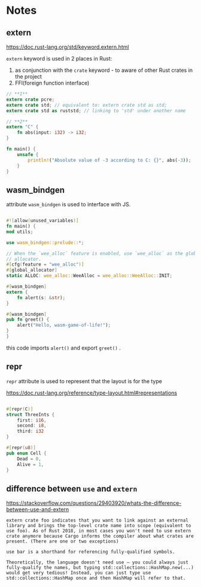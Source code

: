 # Notes

## extern

https://doc.rust-lang.org/std/keyword.extern.html

`extern` keyword is used in 2 places in Rust:

1. as conjunction with the `crate` keyword - to aware of other Rust crates in the project
2. FFI(foreign function interface)

```rust
// **1**
extern crate pcre;
extern crate std; // equivalent to: extern crate std as std;
extern crate std as ruststd; // linking to 'std' under another name

// **2**
extern "C" {
    fn abs(input: i32) -> i32;
}

fn main() {
    unsafe {
        println!("Absolute value of -3 according to C: {}", abs(-3));
    }
}
```

## wasm_bindgen

attribute `wasm_bindgen` is used to interface with JS.

```rust

#![allow(unused_variables)]
fn main() {
mod utils;

use wasm_bindgen::prelude::*;

// When the `wee_alloc` feature is enabled, use `wee_alloc` as the global
// allocator.
#[cfg(feature = "wee_alloc")]
#[global_allocator]
static ALLOC: wee_alloc::WeeAlloc = wee_alloc::WeeAlloc::INIT;

#[wasm_bindgen]
extern {
    fn alert(s: &str);
}

#[wasm_bindgen]
pub fn greet() {
    alert("Hello, wasm-game-of-life!");
}
}
```

this code imports `alert()` and export `greet()` .

## repr

`repr` attribute is used to represent that the layout is for the type

https://doc.rust-lang.org/reference/type-layout.html#representations

```rust

#[repr(C)]
struct ThreeInts {
    first: i16,
    second: i8,
    third: i32
}

#[repr(u8)]
pub enum Cell {
    Dead = 0,
    Alive = 1,
}
```

## difference between `use` and `extern`

https://stackoverflow.com/questions/29403920/whats-the-difference-between-use-and-extern

```
extern crate foo indicates that you want to link against an external library and brings the top-level crate name into scope (equivalent to use foo). As of Rust 2018, in most cases you won't need to use extern crate anymore because Cargo informs the compiler about what crates are present. (There are one or two exceptions)

use bar is a shorthand for referencing fully-qualified symbols.

Theoretically, the language doesn't need use — you could always just fully-qualify the names, but typing std::collections::HashMap.new(...) would get very tedious! Instead, you can just type use std::collections::HashMap once and then HashMap will refer to that.
```
